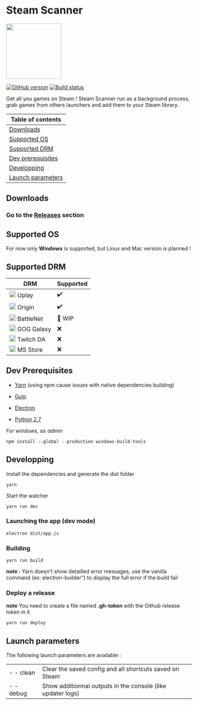 # Steam Scanner

<img src="https://i.imgur.com/TQwOYJC.png" width="150px" height="150px">

[![GitHub version](https://badge.fury.io/gh/nj-neer%2FSteam-Scanner.svg)](https://github.com/nj-neer/Steam-Scanner)
[![Build status](https://ci.appveyor.com/api/projects/status/la08lmcifr0q6r9q?svg=true)](https://ci.appveyor.com/project/Cyriaqu3/steam-scanner)

Get all you games on Steam ! Steam Scanner run as a background process, grab games from others launchers and add them to your Steam library.

| Table of contents                       |
| --------------------------------------- |
| [Downloads](#downloads)                 |
| [Supported OS](#supported-os)           |
| [Supported DRM](#supported-drm)         |
| [Dev prerequisites](#dev-prerequisites) |
| [Developping](#developping)             |
| [Launch parameters](#launch-parameters) |

## Downloads

### Go to the **[Releases](https://github.com/nj-neer/Steam-Scanner/releases/latest)** section

## Supported OS

For now only **Windows** is supported, but Linux and Mac version is planned !

## Supported DRM

| DRM                                                                               | Supported |
| --------------------------------------------------------------------------------- | --------- |
| <img src="https://i.imgur.com/C0PYnQH.png" width="18px" height="18px"> Uplay      | ✔️        |
| <img src="https://i.imgur.com/0iLlyMK.png" width="18px" height="18px"> Origin     | ✔️        |
| <img src="https://i.imgur.com/ffu3VTv.png" width="18px" height="18px"> BattleNet  | 🔁 WIP    |
| <img src="https://i.imgur.com/ES8Pr1w.png" width="18px" height="18px"> GOG Galaxy | ❌        |
| <img src="https://i.imgur.com/zN8Cdvs.png" width="18px" height="18px"> Twitch DA  | ❌        |
| <img src="https://i.imgur.com/KUhFAXu.png"  width="18px" height="18px"> MS Store  | ❌        |

## Dev Prerequisites

* [Yarn](https://yarnpkg.com/lang/en/docs/install) (using npm cause issues with native dependencies building)

* [Gulp](https://gulpjs.com/)
* [Electron](https://electronjs.org/)
* [Python 2.7](https://www.python.org/downloads/)

_For windows, as admin_

```
npm install --global --production windows-build-tools
```

## Developping

Install the dependencies and generate the dist folder

```
yarn
```

Start the watcher

```
yarn run dev
```

### Launching the app (dev mode)

```
electron dist/app.js
```

### Building

```
yarn run build
```

**note :** Yarn doesn't show detailled error messages, use the vanilla command (ex: electron-builder") to display the full error if the build fail

### Deploy a release

**note** You need to create a file named **.gh-token** with the Github release token in it

```
yarn run deploy
```

## Launch parameters

The following launch parameters are available :

|           |                                                             |
| --------- | ----------------------------------------------------------- |
| - - clean | Clear the saved config and all shortcuts saved on Steam     |
| - - debug | Show additionnal outputs in the console (like updater logs) |
